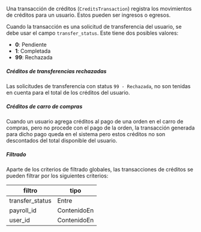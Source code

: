 Una transacción de créditos (`CreditsTransaction`) registra los movimientos de créditos para un usuario.
Estos pueden ser ingresos o egresos.

Cuando la transacción es una solicitud de transferencia del usuario, se debe usar el campo `transfer_status`.
Este tiene dos posibles valores:

- **0**: Pendiente
- **1**: Completada
- **99**: Rechazada

##### Créditos de transferencias rechazadas

Las solicitudes de transferencia con status `99 - Rechazada`, no son tenidas en cuenta para el total
de los créditos del usuario.

##### Créditos de carro de compras

Cuando un usuario agrega créditos al pago de una orden en el carro de compras, pero no procede con el pago de
la orden, la transacción generada para dicho pago queda en el sistema pero estos créditos no son descontados del
total disponible del usuario.

##### Filtrado

Aparte de los criterios de filtrado globales, las transacciones de créditos se pueden filtrar por los
siguientes criterios:

|filtro|tipo|
|------|----|
|transfer_status|Entre|
|payroll_id|ContenidoEn|
|user_id|ContenidoEn|
